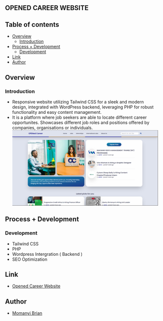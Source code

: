 ## OPENED CAREER WEBSITE

## Table of contents

- [Overview](#overview)
    - [Introduction](#introduction)
- [Process + Development](#process--development)
    - [Development](#development)
- [Link](#link)
- [Author](#author)

## Overview
### Introduction
- Responsive website utilizing Tailwind CSS for a sleek and modern design, integrated with WordPress backend, leveraging PHP for robust functionality and easy content management.
- It is a platform where job seekers are able to locate different career opportunites. Showcases different job roles and positions offered by companies, organisations or individuals.
![alt text](image/openedCareer.PNG)

## Process + Development
### Development
- Tailwind CSS
- PHP
- Wordpress Intergration ( Backend )
- SEO Optimization

## Link
- [Opened Career Website](https://openedcareer.com/)

## Author
- [Momanyi Brian](https://portfolio-momanyi-brian.vercel.app)